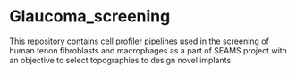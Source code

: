 # Glaucoma_screening
This repository contains cell profiler pipelines used in the screening of human tenon fibroblasts 
and macrophages as a part of SEAMS project with an objective to select topographies to design novel implants
